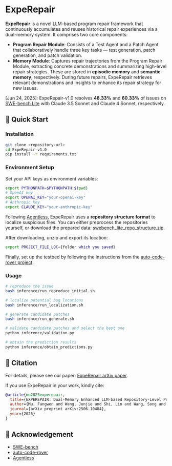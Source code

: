 # ExpeRepair

**ExpeRepair** is a novel LLM-based program repair framework that continuously accumulates and reuses historical repair experiences via a dual-memory system. It comprises two core components:
- **Program Repair Module**: Consists of a Test Agent and a Patch Agent that collaboratively handle three key tasks — test generation, patch generation, and patch validation.
- **Memory Module**: Captures repair trajectories from the Program Repair Module, extracting concrete demonstrations and summarizing high-level repair strategies. These are stored in **episodic memory** and **semantic memory**, respectively. During future repairs, ExpeRepair retrieves relevant demonstrations and insights to enhance its repair strategy for new issues.

[Jun 24, 2025]: ExpeRepair-v1.0 resolves **48.33%** and **60.33%** of issues on [SWE-bench Lite](https://www.swebench.com/) with Claude 3.5 Sonnet and Claude 4 Sonnet, respectively.

## 🚀 Quick Start

### Installation
```bash
git clone <repository-url>
cd ExpeRepair-v1.0
pip install -r requirements.txt
```

### Environment Setup

Set your API keys as environment variables:
```bash
export PYTHONPATH=$PYTHONPATH:$(pwd)
# OpenAI key
export OPENAI_KEY="your-openai-key"
# Anthropic Key
export CLAUDE_KEY="your-anthropic-key"
```

Following [Agentless](https://arxiv.org/abs/2407.01489), ExpeRepair uses a **repository structure format** to localize suspicious files.
You can either preprocess the repositories yourself, or download the prepared data: [swebench_lite_repo_structure.zip](https://github.com/OpenAutoCoder/Agentless/releases/tag/v1.5.0).

After downloading, unzip and export its location:
```bash
export PROJECT_FILE_LOC={folder which you saved}
```

Finally, set up the testbed by following the instructions from the [auto-code-rover project](https://github.com/AutoCodeRoverSG/auto-code-rover#setting-up-testbed).


### Usage
```bash
# reproduce the issue
bash inference/run_reproduce_initial.sh

# localize potential bug locations
bash inference/run_localization.sh

# generate candidate patches
bash inference/run_generate.sh

# validate candidate patches and select the best one
python inference/validation.py

# obtain the prediction results
python inference/obtain_predictions.py
```

## 📝 Citation
For details, please see our paper: [ExpeRepair arXiv paper](https://arxiv.org/abs/2506.10484).

If you use ExpeRepair in your work, kindly cite:
```bibtex
@article{mu2025experepair,
  title={EXPEREPAIR: Dual-Memory Enhanced LLM-based Repository-Level Program Repair},
  author={Mu, Fangwen and Wang, Junjie and Shi, Lin and Wang, Song and Li, Shoubin and Wang, Qing},
  journal={arXiv preprint arXiv:2506.10484},
  year={2025}
}
```

## 🙏 Acknowledgement 

* [SWE-bench](https://www.swebench.com/)
* [auto-code-rover](https://github.com/AutoCodeRoverSG/auto-code-rover)
* [Agentless](https://github.com/OpenAutoCoder/Agentless/)

